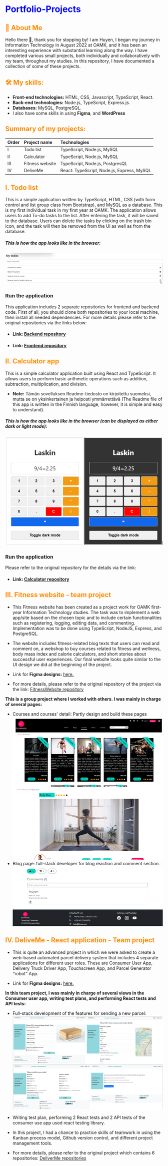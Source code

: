 <style>
H1{color:Blue !important;}
H2{color:DarkOrange !important;}
</style>

# Portfolio-Projects
## 🚀 About Me
Hello there :wave:, thank you for stopping by! I am Huyen, I began my journey in Information Technology in August 2022 at OAMK, and it has been an interesting experience with substantial learning along the way. I have completed various small projects, both individually and collaboratively with my team, throughout my studies. In this repository, I have documented a collection of some of these projects.
## 🛠 My skills:
- **Front-end technologies:** HTML, CSS, Javascript, TypeScript, React.
- **Back-end technologies:** Node.js, TypeScript, Express.js.
- **Databases:** MySQL, PostgreSQL.
- I also have some skills in using **Figma**, and **WordPress**

## Summary of my projects:

| Order | Project name    | Technologies                |
| :-------- | :------- | :------------------------- |
| I | Todo list | TypeScript, Node.js, MySQL |
| II | Calculator | TypeScript, Node.js, MySQL |
| III | Fitness website | TypeScript, Node.js, PostgresQL |
| IV | DeliveMe | React: TypeScript, Node.js, Express, MySQL |

## I. Todo list

This is a simple application written by TypeScript, HTML, CSS (with form control and list group class from Bootstrap), and MySQL as a database. This is my first individual task in my first year at OAMK. The application allows users to add To-do tasks to the list. After entering the task, it will be saved to the database. Users can delete the tasks by clicking on the trash bin icon, and the task will then be removed from the UI as well as from the database.
##### This is how the app looks like in the browser:
![Todo list](https://github.com/Nguyen-Thi-HuyenK/Portfolio-Projects/blob/main/assets/todo-list.png)

### Run the application

This application includes 2 separate repositories for frontend and backend code. First of all, you should clone both repositories to your local machine, then install all needed dependencies. For more details please refer to the original repositories via the links below:
- ####  Link: [Backend repository](https://github.com/Nguyen-Thi-HuyenK/Todos-server)
- ####  Link: [Frontend repository](https://github.com/Nguyen-Thi-HuyenK/Todos)

## II. Calculator app
This is a simple calculator application built using React and TypeScript. It allows users to perform basic arithmetic operations such as addition, subtraction, multiplication, and division.
- **Note:** Tämän sovelluksen Readme-tiedosto on kirjoitettu suomeksi, mutta se on yksinkertainen ja helposti ymmärrettävä (The Readme file of this app is written in the Finnish language, however, it is simple and easy to understand).
##### This is how the app looks like in the browser (can be displayed as either dark or light mode):
![Calculator-app](https://github.com/Nguyen-Thi-HuyenK/laskin/blob/main/public/Screenshot%20tumma-tila-Laskin.png)

### Run the application
Please refer to the original repository for the details via the link:
- ####  Link: [Calculator repository](https://github.com/Nguyen-Thi-HuyenK/laskin)

## III. Fitness website - team project
- This Fitness website has been created as a project work for OAMK first-year Information Technology studies. The task was to implement a web app/site based on the chosen topic and to include certain functionalities such as registering, logging, editing data, and commenting. Implementation was to be done using TypeScript, NodeJS, Express, and PostgreSQL.

- The website includes fitness-related blog texts that users can read and comment on, a webshop to buy courses related to fitness and wellness, body mass index and calorie calculators, and short stories about successful user experiences. Our final website looks quite similar to the UI design we did at the beginning of the project. 

- Link for **Figma designs:**  [here.](https://www.figma.com/file/Ue6heavQiI2VgJlcUJp0hR/UI-design---Fitness-website?node-id=0%3A1&t=K3lXatu8Y4xE1sjB-1)
- For more details, please refer to the original repository of the project via the link: [FitnessWebsite repository](https://github.com/liisatormakangas/FitnessWebsiteProject)

**This is a group project where I worked with others. I was mainly in charge of several pages:**
- Courses and courses' detail: Partly design and build these pages
![Courses and courses' detail](https://github.com/Nguyen-Thi-HuyenK/Portfolio-Projects/blob/main/assets/FitnessWebsite/Courses-courseDetail.png)
- Blog page: full-stack developer for blog reaction and comment section. 
![Blog reaction and commenting](https://github.com/Nguyen-Thi-HuyenK/Portfolio-Projects/blob/main/assets/FitnessWebsite/blogReaction.png)

## IV. DeliveMe - React application - Team project
- This is quite an advanced project in which we were asked to create a web-based automated parcel delivery system that includes 4 separate applications for different user roles. These are Consumer User App, Delivery Truck Driver App, Touchscreen App, and Parcel Generator “robot” App.

- Link for **Figma designs:**  [here.](https://www.figma.com/file/GCcswKBoM0Mw7A1t5ddLME/Parcel-Delivery-App?type=design&node-id=0-1&mode=design&t=OQdyRkzDstrvgy5o-0)

**In this team project, I was mainly in charge of several views in the Consumer user app, writing test plans, and performing React tests and API tests:**
- Full-stack development of the features for sending a new parcel:
![sending a new parcel](https://github.com/Nguyen-Thi-HuyenK/Portfolio-Projects/blob/main/assets/DeliverMe/Detail1.png)
![Confirm and pincode](https://github.com/Nguyen-Thi-HuyenK/Portfolio-Projects/blob/main/assets/DeliverMe/Confirm%20and%20pincode.png)
- Writing test plan, performing 2 React tests and 2 API tests of the consumer use app used react testing library.

- In this project, I had a chance to practice skills of teamwork in using the Kanban process model, Github version control, and different project management tools.

- For more details, please refer to the original project which contains 6 repositories:  [DeliverMe repositories](https://github.com/orgs/din22-awap-ParcelDeliveryApp-team1/repositories)



